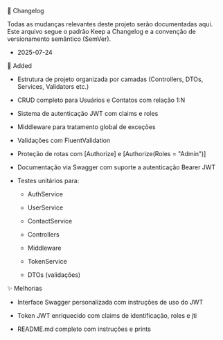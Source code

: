 📌 Changelog

Todas as mudanças relevantes deste projeto serão documentadas aqui.
Este arquivo segue o padrão Keep a Changelog e a convenção de versionamento semântico (SemVer).

 - 2025-07-24

🎉 Added

- Estrutura de projeto organizada por camadas (Controllers, DTOs, Services, Validators etc.)

- CRUD completo para Usuários e Contatos com relação 1:N

- Sistema de autenticação JWT com claims e roles

- Middleware para tratamento global de exceções

- Validações com FluentValidation

- Proteção de rotas com [Authorize] e [Authorize(Roles = "Admin")]

- Documentação via Swagger com suporte a autenticação Bearer JWT

- Testes unitários para:

  - AuthService

  - UserService

  - ContactService

  - Controllers

  - Middleware

  - TokenService

  - DTOs (validações)

✨ Melhorias

- Interface Swagger personalizada com instruções de uso do JWT

- Token JWT enriquecido com claims de identificação, roles e jti

- README.md completo com instruções e prints

